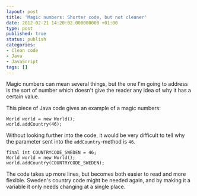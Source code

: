```yaml
---
layout: post
title: 'Magic numbers: Shorter code, but not cleaner'
date: 2012-02-21 14:20:02.000000000 +01:00
type: post
published: true
status: publish
categories:
- Clean code
- Java
- JavaScript
tags: []
---
```

Magic numbers can mean several things, but the one I'm going to address is the sort of number which doesn't give the reader any idea of why it has a certain value.

This piece of Java code gives an example of a magic numbers:

~~~
World world = new World();
world.addCountry(46);
~~~

Without looking further into the code, it would be very difficult to tell why the parameter sent into the `addCountry`-method is `46`.

~~~
final int COUNTRYCODE_SWEDEN = 46;
World world = new World();
world.addCountry(COUNTRYCODE_SWEDEN);
~~~

The code takes up more lines, but becomes both easier to read and more flexible. Sweden's country code might be needed again, and by making it a variable it only needs changing at a single place.